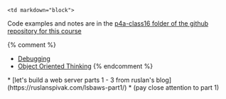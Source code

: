 	<td markdown="block">
Code examples and notes are in the [p4a-class16 folder of the github repository for this course](https://github.com/jversoza/p4a-spring-16-examples/tree/master/p4a-class17)

{% comment %}
* [Debugging](slides/17/debugging.html)
* [Object Oriented Thinking](slides/17/oop-thinking.html)
{% endcomment %}
</td>
	<td markdown="block">
* [let's build a web server parts 1 - 3 from ruslan's blog](https://ruslanspivak.com/lsbaws-part1/)
    * (pay close attention to part 1)
</td>
	<td markdown="block">
<!--
* [](assignments/.html)
-->
</td>
